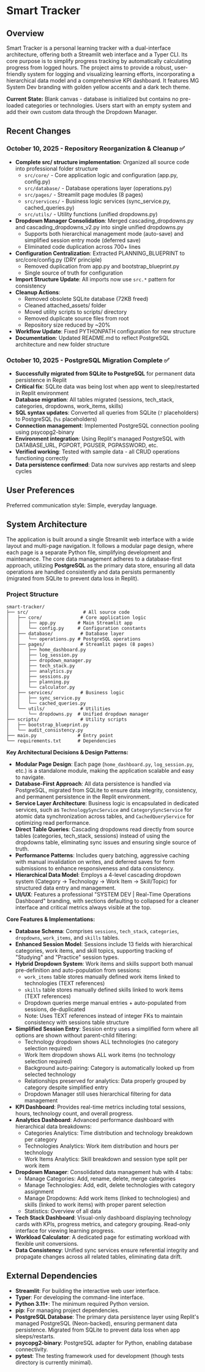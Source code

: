 # Smart Tracker

## Overview
Smart Tracker is a personal learning tracker with a dual-interface architecture, offering both a Streamlit web interface and a Typer CLI. Its core purpose is to simplify progress tracking by automatically calculating progress from logged hours. The project aims to provide a robust, user-friendly system for logging and visualizing learning efforts, incorporating a hierarchical data model and a comprehensive KPI dashboard. It features MG System Dev branding with golden yellow accents and a dark tech theme.

**Current State:** Blank canvas - database is initialized but contains no pre-loaded categories or technologies. Users start with an empty system and add their own custom data through the Dropdown Manager.

## Recent Changes
### October 10, 2025 - Repository Reorganization & Cleanup ✅
- **Complete src/ structure implementation**: Organized all source code into professional folder structure
  - `src/core/` - Core application logic and configuration (app.py, config.py)
  - `src/database/` - Database operations layer (operations.py)
  - `src/pages/` - Streamlit page modules (8 pages)
  - `src/services/` - Business logic services (sync_service.py, cached_queries.py)
  - `src/utils/` - Utility functions (unified dropdowns.py)
- **Dropdown Manager Consolidation**: Merged cascading_dropdowns.py and cascading_dropdowns_v2.py into single unified dropdowns.py
  - Supports both hierarchical management mode (auto-save) and simplified session entry mode (deferred save)
  - Eliminated code duplication across 700+ lines
- **Configuration Centralization**: Extracted PLANNING_BLUEPRINT to src/core/config.py (DRY principle)
  - Removed duplication from app.py and bootstrap_blueprint.py
  - Single source of truth for configuration
- **Import Structure Update**: All imports now use `src.*` pattern for consistency
- **Cleanup Actions**:
  - Removed obsolete SQLite database (72KB freed)
  - Cleaned attached_assets/ folder
  - Moved utility scripts to scripts/ directory
  - Removed duplicate source files from root
  - Repository size reduced by ~20%
- **Workflow Update**: Fixed PYTHONPATH configuration for new structure
- **Documentation**: Updated README.md to reflect PostgreSQL architecture and new folder structure

### October 10, 2025 - PostgreSQL Migration Complete ✅
- **Successfully migrated from SQLite to PostgreSQL** for permanent data persistence in Replit
- **Critical fix**: SQLite data was being lost when app went to sleep/restarted in Replit environment
- **Database migration**: All tables migrated (sessions, tech_stack, categories, dropdowns, work_items, skills)
- **SQL syntax updates**: Converted all queries from SQLite (`?` placeholders) to PostgreSQL (`%s` placeholders)
- **Connection management**: Implemented PostgreSQL connection pooling using psycopg2-binary
- **Environment integration**: Using Replit's managed PostgreSQL with DATABASE_URL, PGPORT, PGUSER, PGPASSWORD, etc.
- **Verified working**: Tested with sample data - all CRUD operations functioning correctly
- **Data persistence confirmed**: Data now survives app restarts and sleep cycles

## User Preferences
Preferred communication style: Simple, everyday language.

## System Architecture
The application is built around a single Streamlit web interface with a wide layout and multi-page navigation. It follows a modular page design, where each page is a separate Python file, simplifying development and maintenance. The core data management adheres to a database-first approach, utilizing **PostgreSQL** as the primary data store, ensuring all data operations are handled consistently and data persists permanently (migrated from SQLite to prevent data loss in Replit).

### Project Structure
```
smart-tracker/
├── src/                    # All source code
│   ├── core/              # Core application logic
│   │   ├── app.py        # Main Streamlit app
│   │   └── config.py     # Configuration constants
│   ├── database/          # Database layer
│   │   └── operations.py # PostgreSQL operations
│   ├── pages/             # Streamlit pages (8 pages)
│   │   ├── home_dashboard.py
│   │   ├── log_session.py
│   │   ├── dropdown_manager.py
│   │   ├── tech_stack.py
│   │   ├── analytics.py
│   │   ├── sessions.py
│   │   ├── planning.py
│   │   └── calculator.py
│   ├── services/          # Business logic
│   │   ├── sync_service.py
│   │   └── cached_queries.py
│   └── utils/             # Utilities
│       └── dropdowns.py  # Unified dropdown manager
├── scripts/               # Utility scripts
│   ├── bootstrap_blueprint.py
│   └── audit_consistency.py
├── main.py               # Entry point
└── requirements.txt      # Dependencies
```

**Key Architectural Decisions & Design Patterns:**
-   **Modular Page Design**: Each page (`home_dashboard.py`, `log_session.py`, etc.) is a standalone module, making the application scalable and easy to navigate.
-   **Database-First Approach**: All data persistence is handled via PostgreSQL, migrated from SQLite to ensure data integrity, consistency, and permanent persistence in the Replit environment.
-   **Service Layer Architecture**: Business logic is encapsulated in dedicated services, such as `TechnologySyncService` and `CategorySyncService` for atomic data synchronization across tables, and `CachedQueryService` for optimizing read performance.
-   **Direct Table Queries**: Cascading dropdowns read directly from source tables (categories, tech_stack, sessions) instead of using the dropdowns table, eliminating sync issues and ensuring single source of truth.
-   **Performance Patterns**: Includes query batching, aggressive caching with manual invalidation on writes, and deferred saves for form submissions to enhance responsiveness and data consistency.
-   **Hierarchical Data Model**: Employs a 4-level cascading dropdown system (Category → Technology → Work Item → Skill/Topic) for structured data entry and management.
-   **UI/UX**: Features a professional "SYSTEM DEV | Real-Time Operations Dashboard" branding, with sections defaulting to collapsed for a cleaner interface and critical metrics always visible at the top.

**Core Features & Implementations:**
-   **Database Schema**: Comprises `sessions`, `tech_stack`, `categories`, `dropdowns`, `work_items`, and `skills` tables.
-   **Enhanced Session Model**: Sessions include 13 fields with hierarchical categories, work items, and skill topics, supporting tracking of "Studying" and "Practice" session types.
-   **Hybrid Dropdown System**: Work items and skills support both manual pre-definition and auto-population from sessions:
    - `work_items` table stores manually defined work items linked to technologies (TEXT references)
    - `skills` table stores manually defined skills linked to work items (TEXT references)
    - Dropdown queries merge manual entries + auto-populated from sessions, de-duplicated
    - Note: Uses TEXT references instead of integer FKs to maintain consistency with sessions table structure
-   **Simplified Session Entry**: Session entry uses a simplified form where all options are shown without parent-child filtering:
    - Technology dropdown shows ALL technologies (no category selection required)
    - Work Item dropdown shows ALL work items (no technology selection required)
    - Background auto-pairing: Category is automatically looked up from selected technology
    - Relationships preserved for analytics: Data properly grouped by category despite simplified entry
    - Dropdown Manager still uses hierarchical filtering for data management
-   **KPI Dashboard**: Provides real-time metrics including total sessions, hours, technology count, and overall progress.
-   **Analytics Dashboard**: Advanced performance dashboard with hierarchical data breakdowns:
    - Categories Analytics: Time distribution and technology breakdown per category
    - Technologies Analytics: Work item distribution and hours per technology
    - Work Items Analytics: Skill breakdown and session type split per work item
-   **Dropdown Manager**: Consolidated data management hub with 4 tabs:
    - Manage Categories: Add, rename, delete, merge categories
    - Manage Technologies: Add, edit, delete technologies with category assignment
    - Manage Dropdowns: Add work items (linked to technologies) and skills (linked to work items) with proper parent selection
    - Statistics: Overview of all data
-   **Tech Stack Dashboard**: Visual-only dashboard displaying technology cards with KPIs, progress metrics, and category grouping. Read-only interface for viewing learning progress.
-   **Workload Calculator**: A dedicated page for estimating workload with flexible unit conversions.
-   **Data Consistency**: Unified sync services ensure referential integrity and propagate changes across all related tables, eliminating data drift.

## External Dependencies
-   **Streamlit**: For building the interactive web user interface.
-   **Typer**: For developing the command-line interface.
-   **Python 3.11+**: The minimum required Python version.
-   **pip**: For managing project dependencies.
-   **PostgreSQL Database**: The primary data persistence layer using Replit's managed PostgreSQL (Neon-backed), ensuring permanent data persistence. Migrated from SQLite to prevent data loss when app sleeps/restarts.
-   **psycopg2-binary**: PostgreSQL adapter for Python, enabling database connectivity.
-   **pytest**: The testing framework used for development (though tests directory is currently minimal).